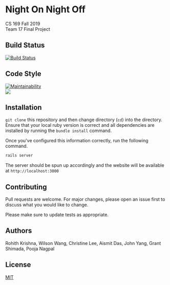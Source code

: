 # Night On Night Off

CS 169 Fall 2019 <br>
Team 17 Final Project <br>

## Build Status

[![Build Status](https://travis-ci.org/NONO-CS169/NONO.svg?branch=master)](https://travis-ci.org/NONO-CS169/NONO)

## Code Style

[![Maintainability](https://api.codeclimate.com/v1/badges/86d7ce6bed2eb0b000f7/maintainability)](https://codeclimate.com/github/NONO-CS169/NONO/maintainability)  
<a href="https://codeclimate.com/github/NONO-CS169/NONO/test_coverage"><img src="https://api.codeclimate.com/v1/badges/86d7ce6bed2eb0b000f7/test_coverage" /></a>

## Installation

`git clone` this repository and then change directory (`cd`) into the directory. Ensure that your local ruby version is correct and all dependencies are installed by running the `bundle install` command.

Once you've configured this information correctly, run the following command.

```bash
rails server
```

The server should be spun up accordingly and the website will be available at `http://localhost:3000`

## Contributing
Pull requests are welcome. For major changes, please open an issue first to discuss what you would like to change.

Please make sure to update tests as appropriate.

## Authors

Rohith Krishna, Wilson Wang, Christine Lee, Aismit Das, John Yang, Grant Shimada, Pooja Nagpal

## License
[MIT](https://choosealicense.com/licenses/mit/)
